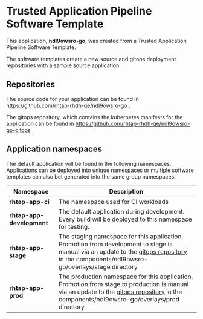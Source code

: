 # Trusted Application Pipeline Software Template

This application, **ndl9owsro-go**, was created from a Trusted Application Pipeline Software Template.

The software templates create a new source and gitops deployment repositories with a sample source application. 

## Repositories

The source code for your application can be found in [https://github.com/rhtap-rhdh-qe/ndl9owsro-go ](https://github.com/rhtap-rhdh-qe/ndl9owsro-go ).
 
The gitops repository, which contains the kubernetes manifests for the application can be found in 
[https://github.com/rhtap-rhdh-qe/ndl9owsro-go-gitops ](https://github.com/rhtap-rhdh-qe/ndl9owsro-go-gitops ) 

## Application namespaces 

The default application will be found in the following namespaces. Applications can be deployed into unique namespaces or multiple software templates can also bet generated into the same group namespaces.  

|  Namespace   |  Description   |  
| -------- | -------- |
| **rhtap-app-ci** | The namespace used for CI workloads |
| **rhtap-app-development** | The default application during development. Every build will be deployed to this namespace for testing. |
| **rhtap-app-stage** | The staging namespace for this application. Promotion from development to stage is manual via an update to the [gitops repository](https://github.com/rhtap-rhdh-qe/ndl9owsro-go-gitops ) in the components/ndl9owsro-go/overlays/stage directory |
| **rhtap-app-prod** | The production namespace for this application. Promotion from stage to production is manual via an update to the [gitops repository](https://github.com/rhtap-rhdh-qe/ndl9owsro-go-gitops ) in the components/ndl9owsro-go/overlays/prod directory |
